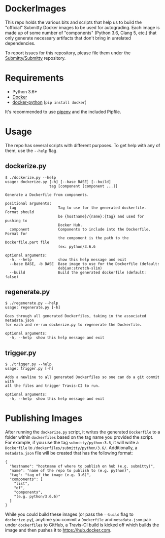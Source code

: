 DockerImages
============

This repo holds the various bits and scripts that help us to build the "official" Submitty
Docker images to be used for autograding. Each image is made up of some number of "components"
(Python 3.6, Clang 5, etc.) that only generate necessary artifacts that don't bring in unrelated
dependencies.

To report issues for this repository, please file them under the [Submitty/Submitty](https://github.com/Submitty/Submitty) repository.

Requirements
============
* Python 3.6+
* [Docker](https://www.docker.com)
* [docker-python](https://pypi.org/project/docker/) (`pip install docker`)

It's recommended to use [pipenv](https://pipenv.readthedocs.io/en/latest/) and the included Pipfile.


Usage
=====
The repo has several scripts with different purposes. To get help with any of them, use the `--help`
flag.

dockerize.py
------------
```
$ ./dockerize.py --help
usage: dockerize.py [-h] [--base BASE] [--build]
                    tag [component [component ...]]

Generate a Dockerfile from components.

positional arguments:
  tag                   Tag to use for the generated dockerfile. Format should
                        be {hostname}/{name}:{tag} and used for pushing to
                        Docker Hub.
  component             Components to include into the Dockerfile. Format for
                        the component is the path to the Dockerfile.part file
                        (ex: python/3.6.6

optional arguments:
  -h, --help            show this help message and exit
  --base BASE, -b BASE  Base image to use for the Dockerfile (default:
                        debian:stretch-slim)
  --build               Build the generated dockerfile (default: false)
```

regenerate.py
----------
```
$ ./regenerate.py --help
usage: regenerate.py [-h]

Goes through all generated Dockerfiles, taking in the associated metadata.json
for each and re-run dockerize.py to regenerate the Dockerfile.

optional arguments:
  -h, --help  show this help message and exit
```

trigger.py
----------
```
$ ./trigger.py --help
usage: trigger.py [-h]

Adds a newline to all generated Dockerfiles so one can do a git commit with
all the files and trigger Travis-CI to run.

optional arguments:
  -h, --help  show this help message and exit
```

Publishing Images
=================

After running the `dockerize.py` script, it writes the generated `Dockerfile` to a folder within
`dockerfiles` based on the tag name you provided the script. For example, if you use the tag
`submitty/python:3.6`, it will write a `Dockerfile` to `/dockerfiles/submitty/python/3.6/`.
Additionally, a `metadata.json` file will be created that has the following format:
```
{
  "hostname": "hostname of where to publish on hub (e.g. submitty)",
  "name": "name of the repo to publish to (e.g. python)",
  "tag": "tag of the image (e.g. 3.6)",
  "components": [
    "list",
    "of",
    "components",
    "(e.g. python/3.6.6)"
  ]
}
```

While you could build these images (or pass the `--build` flag to `dockerize.py`), anytime you commit
a `Dockerfile` and `metadata.json` pair under `dockerfiles` to GitHub, a Travis-CI build is kicked off
which builds the image and then pushes it to https://hub.docker.com.
